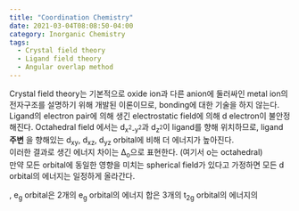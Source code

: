 ```yaml
---
title: "Coordination Chemistry"
date: 2021-03-04T08:08:50-04:00
category: Inorganic Chemistry
tags:
  - Crystal field theory
  - Ligand field theory
  - Angular overlap method
---
```


Crystal field theory는 기본적으로 oxide ion과 다른 anion에 둘러싸인 metal ion의 전자구조를 설명하기 위해 개발된 이론이므로, bonding에 대한 기술을 하지 않는다.  
Ligand의 electron pair에 의해 생긴 electrostatic field에 의해 d electron이 불안정해진다.
Octahedral field 에서는 d<sub>x<sup>2</sup>-y<sup>2</sup></sub>과 d<sub>z<sup>2</sup></sub>이 ligand를 향해 위치하므로, ligand __주변__ 을 향해있는 d<sub>xy</sub>, d<sub>xz</sub>, d<sub>yz</sub> orbital에 비해 더 에너지가 높아진다.  
이러한 결과로 생긴 에너지 차이는 Δ<sub>o</sub>으로 표현한다. (여기서 o는 octahedral)  
만약 모든 orbital에 동일한 영향을 미치는 spherical field가 있다고 가정하면 모든 d orbital의 에너지는 일정하게 올라간다.

, e<sub>g</sub> orbital은 
2개의 e<sub>g</sub> orbital의 에너지 합은 3개의 t<sub>2g</sub> orbital의 에너지의
